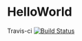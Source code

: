 # HelloWorld

Travis-ci
[![Build Status](https://travis-ci.org/Horoshenkiyempty/HelloWorld.svg?branch=master)](https://travis-ci.org/Horoshenkiyempty/HelloWorld)
